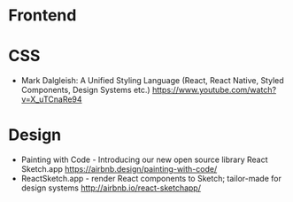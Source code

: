# Frontend

# CSS

* Mark Dalgleish: A Unified Styling Language (React, React Native, Styled Components, Design Systems etc.)
  https://www.youtube.com/watch?v=X_uTCnaRe94

# Design

* Painting with Code - Introducing our new open source library React Sketch.app
  https://airbnb.design/painting-with-code/
* ReactSketch.app - render React components to Sketch; tailor-made for design systems
  http://airbnb.io/react-sketchapp/
